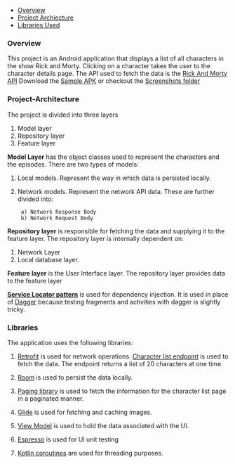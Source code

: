 * [Overview](#Overview)
* [Project Archiecture](#Project-Architecture)
* [Libraries Used](#Libraries)

### Overview

This project is an Android application that displays a list of all characters in the show Rick and Morty.
Clicking on a character takes the user to the character details page.
The API used to fetch the data is the [Rick And Morty API](https://rickandmortyapi.com/)
Download the [Sample APK](app-prod-debug.apk) or checkout the [Screenshots folder](screenshots/)

### Project-Architecture

The project is divided into three layers

  1. Model layer
  2. Repository layer
  3. Feature layer

**Model Layer** has the object classes used to represent the characters and the episodes.
 There are two types of models:

   1)    Local models. Represent the way in which data is persisted locally.

2) Network models. Represent the network API data.
These are further divided into:

        a) Network Response Body
        b) Network Request Body


**Repository layer** is responsible for fetching the data and supplying it to the feature layer. The repository layer is
internally dependent on:

   1. Network Layer
   2. Local database layer.

**Feature layer** is the User Interface layer. The repository layer provides data to the feature layer

**[Service Locator pattern](https://en.wikipedia.org/wiki/Service_locator_pattern)** is used for dependency injection. It is used
in place of [Dagger](https://dagger.dev/) because testing fragments and activities with dagger is slightly tricky.

### Libraries

The application uses the following libraries:

1) [Retrofit](https://github.com/square/retrofit) is used for network operations. [Character list endpoint](https://rickandmortyapi.com/api/character/?page=1)
    is used to fetch the data. The endpoint returns a list of 20 characters at one time.

2) [Room](https://developer.android.com/topic/libraries/architecture/room) is used to persist the data locally.

3) [Paging library](https://developer.android.com/topic/libraries/architecture/paging) is used to fetch the information for the character list page in a paginated manner.

4) [Glide](https://github.com/bumptech/glide) is used for fetching and caching images.

5) [View Model](https://developer.android.com/topic/libraries/architecture/viewmodel) is used to hold the data associated with the UI.

6) [Espresso](https://developer.android.com/training/testing/espresso) is used for UI unit testing

7) [Kotlin coroutines](https://developer.android.com/kotlin/coroutines) are used for threading purposes.